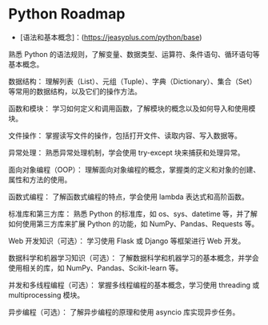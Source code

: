 # Python  Roadmap

+ [语法和基本概念]：(https://jeasyplus.com/python/base)

熟悉 Python 的语法规则，了解变量、数据类型、运算符、条件语句、循环语句等基本概念。


数据结构： 理解列表（List）、元组（Tuple）、字典（Dictionary）、集合（Set）等常用的数据结构，以及它们的操作方法。

函数和模块： 学习如何定义和调用函数，了解模块的概念以及如何导入和使用模块。

文件操作： 掌握读写文件的操作，包括打开文件、读取内容、写入数据等。

异常处理： 熟悉异常处理机制，学会使用 try-except 块来捕获和处理异常。

面向对象编程（OOP）： 理解面向对象编程的概念，掌握类的定义和对象的创建、属性和方法的使用。



函数式编程： 了解函数式编程的特点，学会使用 lambda 表达式和高阶函数。

标准库和第三方库： 熟悉 Python 的标准库，如 os、sys、datetime 等，并了解如何使用第三方库来扩展 Python 的功能，如 NumPy、Pandas、Requests 等。

Web 开发知识（可选）： 学习使用 Flask 或 Django 等框架进行 Web 开发。

数据科学和机器学习知识（可选）： 了解数据科学和机器学习的基本概念，并学会使用相关的库，如 NumPy、Pandas、Scikit-learn 等。

并发和多线程编程（可选）： 掌握多线程编程的基本概念，学习使用 threading 或 multiprocessing 模块。

异步编程（可选）： 了解异步编程的原理和使用 asyncio 库实现异步任务。